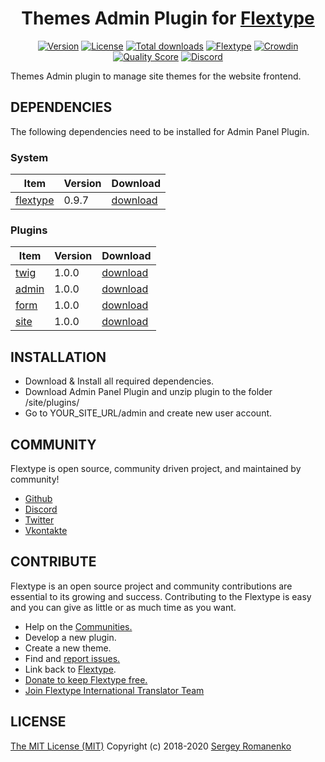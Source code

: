 <h1 align="center">Themes Admin Plugin for <a href="http://flextype.org/">Flextype</a></h1>

<p align="center">
<a href="https://github.com/flextype-plugins/themes-admin/releases"><img alt="Version" src="https://img.shields.io/github/release/flextype-plugins/themes-admin.svg?label=version"></a> <a href="https://github.com/flextype-plugins/themes-admin"><img src="https://img.shields.io/badge/license-MIT-blue.svg" alt="License"></a> <a href="https://github.com/flextype-plugins/themes-admin"><img src="https://img.shields.io/github/downloads/flextype-plugins/themes-admin/total.svg?colorB=blue" alt="Total downloads"></a> <a href="https://github.com/flextype-plugins/themes-admin"><img src="https://img.shields.io/badge/Flextype-0.9.7-green.svg" alt="Flextype"></a> <a href="https://crowdin.com/project/flextype-plugin-themes-admin"><img src="https://d322cqt584bo4o.cloudfront.net/flextype-plugin-themes-admin/localized.svg" alt="Crowdin"></a> <a href="https://scrutinizer-ci.com/g/flextype-plugins/themes-admin?branch=master"><img src="https://img.shields.io/scrutinizer/g/flextype-plugins/themes-admin.svg?branch=master" alt="Quality Score"></a> <a href=""><img src="https://img.shields.io/discord/423097982498635778.svg?logo=discord&colorB=728ADA&label=Discord%20Chat" alt="Discord"></a>
</p>

Themes Admin plugin to manage site themes for the website frontend.

## DEPENDENCIES

The following dependencies need to be installed for Admin Panel Plugin.

### System

| Item | Version | Download |
|---|---|---|
| [flextype](https://github.com/flextype/flextype) | 0.9.7 | [download](https://github.com/flextype/flextype/releases/download/v0.9.7/flextype-0.9.7.zip) |

### Plugins

| Item | Version | Download |
|---|---|---|
| [twig](https://github.com/flextype-plugins/twig) | 1.0.0 | [download](https://github.com/flextype-plugins/twig/releases/download/v1.0.0/twig-1.0.0.zip) |
| [admin](https://github.com/flextype-plugins/icon) | 1.0.0 | [download](https://github.com/flextype-plugins/admin/releases/download/v1.0.0/admin-1.0.0.zip) |
| [form](https://github.com/flextype-plugins/form) | 1.0.0 | [download](https://github.com/flextype-plugins/form/releases/download/v1.0.0/form-1.0.0.zip) |
| [site](https://github.com/flextype-plugins/site) | 1.0.0 | [download](https://github.com/flextype-plugins/site/releases/download/v1.0.0/site-1.0.0.zip) |

## INSTALLATION

* Download & Install all required dependencies.
* Download Admin Panel Plugin and unzip plugin to the folder /site/plugins/
* Go to YOUR_SITE_URL/admin and create new user account.

## COMMUNITY
Flextype is open source, community driven project, and maintained by community!

- [Github](https://github.com/flextype)
- [Discord](https://flextype.org/en/discord)
- [Twitter](https://twitter.com/getflextype)
- [Vkontakte](https://vk.com/flextype)

## CONTRIBUTE
Flextype is an open source project and community contributions are essential to its growing and success. Contributing to the Flextype is easy and you can give as little or as much time as you want.

- Help on the [Communities.](http://flextype.org/en/community)
- Develop a new plugin.
- Create a new theme.
- Find and [report issues.](https://github.com/flextype/flextype/issues)
- Link back to [Flextype](http://flextype.org).
- [Donate to keep Flextype free.](http://flextype.org/en/sponsors)
- [Join Flextype International Translator Team](http://flextype.org/en/international-translator-team)

## LICENSE
[The MIT License (MIT)](https://github.com/flextype-plugins/admin/blob/master/LICENSE.txt)
Copyright (c) 2018-2020 [Sergey Romanenko](https://github.com/Awilum)
